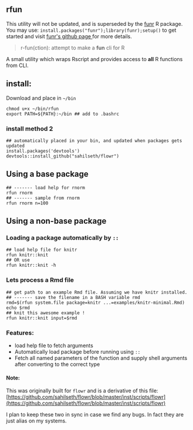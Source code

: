 rfun
----------------------

This utility will not be updated, and is superseded by the [funr](https://github.com/sahilseth/funr) R package. 
You may use: `install.packages("funr");library(funr);setup()` to get started and visit [funr's github page ](https://github.com/sahilseth/funr) for more details.


> r-fun(ction): 
> attempt to make a **fun** cli for R



A small utility which wraps Rscript and provides access to **all** R functions from CLI.


## install:

Download and place in `~/bin`

```
chmod u+x ~/bin/rfun
export PATH=${PATH}:~/bin ## add to .bashrc
```

### install method 2
```
## automatically placed in your bin, and updated when packages gets updated
install.packages('devtools')
devtools::install_github("sahilseth/flowr")
```


## Using a base package

```
## ------- load help for rnorm
rfun rnorm
## ------- sample from rnorm
rfun rnorm n=100
```



## Using a non-base package
### Loading a package automatically by `::`
```
## load help file for knitr
rfun knitr::knit
## OR use
rfun knitr::knit -h
```

### Lets process a Rmd file
```
## get path to an example Rmd file. Assuming we have knitr installed.
## ------- save the filename in a BASH variable rmd
rmd=$(rfun system.file package=knitr ...=examples/knitr-minimal.Rmd)
echo $rmd
## knit this awesome example !
rfun knitr::knit input=$rmd
```
### Features:
- load help file to fetch arguments
- Automatically load package before running using `::`
- Fetch all named parameters of the function and supply shell arguments after converting to the correct type



#### Note:
This was originally built for `flowr` and is a derivative of this file:
[https://github.com/sahilseth/flowr/blob/master/inst/scripts/flowr](https://github.com/sahilseth/flowr/blob/master/inst/scripts/flowr)

I plan to keep these two in sync in case we find any bugs. In fact they are just alias on my systems.


